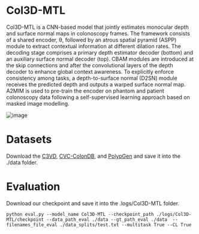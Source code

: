 # Col3D-MTL

Col3D-MTL is a CNN-based model that jointly estimates monocular depth and surface normal maps in colonoscopy frames. The framework consists of a shared encoder, θ, followed by an atrous spatial pyramid (ASPP) module to extract contextual information at different dilation rates. The decoding stage comprises a primary depth estimator decoder (bottom) and an auxiliary surface normal decoder (top). CBAM modules are introduced at the skip connections and after the convolutional layers of the depth decoder to enhance global context awareness. To explicitly enforce consistency among tasks, a depth-to-surface normal (D2SN) module receives the predicted depth and outputs a warped surface normal map. A2MIM is used to pre-train the encoder on phantom and patient colonoscopy data following a self-supervised learning approach based on masked image modelling.

![image](https://github.com/user-attachments/assets/481d77e4-ace5-4065-9309-4ca2acca5b48)

# Datasets

Download the [C3VD](https://durrlab.github.io/C3VD/), [CVC-ColonDB](https://polyp.grand-challenge.org/Databases/), and [PolypGen](https://www.synapse.org/Synapse:syn26376615/wiki/613312) and save it into the ./data folder.

# Evaluation

Download our checkpoint and save it into the .logs/Col3D-MTL folder.

`
python eval.py --model_name Col3D-MTL --checkpoint_path ./logs/Col3D-MTL/checkpoint --data_path_eval ./data --gt_path_eval ./data 
         --filenames_file_eval ./data_splits/test.txt --multitask True --CL True
`


